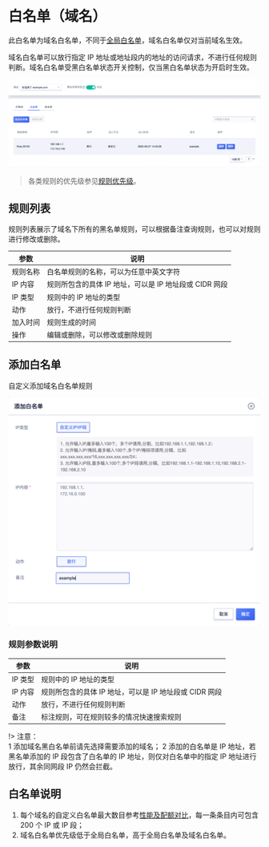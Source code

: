 <div id="白名单"></div>

# 白名单（域名）

此白名单为域名白名单，不同于[全局白名单](/uewaf/global/white_list)，域名白名单仅对当前域名生效。

域名白名单可以放行指定 IP 地址或地址段内的地址的访问请求，不进行任何规则判断。域名白名单受黑白名单状态开关控制，仅当黑白名单状态为开启时生效。

![](/images/white_list-get_domain_rule.png)

> 各类规则的优先级参见[规则优先级](/uewaf/features/domain/rule/mode?id=规则优先级)。

## 规则列表

规则列表展示了域名下所有的黑名单规则，可以根据备注查询规则，也可以对规则进行修改或删除。

| 参数     | 说明                                                   |
| -------- | ------------------------------------------------------ |
| 规则名称 | 白名单规则的名称，可以为任意中英文字符                 |
| IP 内容  | 规则所包含的具体 IP 地址，可以是 IP 地址段或 CIDR 网段 |
| IP 类型  | 规则中的 IP 地址的类型                                 |
| 动作     | 放行，不进行任何规则判断                               |
| 加入时间 | 规则生成的时间                                         |
| 操作     | 编辑或删除，可以修改或删除规则                         |

## 添加白名单

自定义添加域名白名单规则

![](/images/white_list-add_domain_rule.png)

### 规则参数说明

| 参数    | 说明                                                   |
| ------- | ------------------------------------------------------ |
| IP 类型 | 规则中的 IP 地址的类型                                 |
| IP 内容 | 规则所包含的具体 IP 地址，可以是 IP 地址段或 CIDR 网段 |
| 动作    | 放行，不进行任何规则判断                               |
| 备注    | 标注规则，可在规则较多的情况快速搜索规则               |

!> 注意：  
1 添加域名黑白名单前请先选择需要添加的域名；
2 添加的白名单是 IP 地址，若黑名单添加的 IP 段包含了白名单的 IP 地址，则仅对白名单中的指定 IP 地址进行放行，其余同网段 IP 仍然会拦截。

## 白名单说明

1. 每个域名的自定义白名单最大数目参考[性能及配额对比](/uewaf/steer/version_selection?id=性能及配额对比)，每一条条目内可包含 200 个 IP 或 IP 段；
2. 域名白名单优先级低于全局白名单，高于全局白名单及域名白名单。

<!--
3. 机器行为检测添加至黑名单的条数最大为 1 万条。不进行合并处理。
-->
